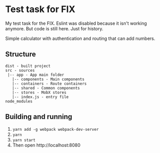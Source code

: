 # Test task for FIX

My test task for the FIX. Eslint was disabled because it isn't working anymore.
But code is still here. Just for history.

Simple calculator with authentication and routing that can add numbers.

## Structure

```
dist - built project
src - sources
 |-- app - App main folder
   |-- components - Main components
   |-- containers - Route containers
   |-- shared - Common components
   |-- stores - MobX stores
   |-- index.js - entry file
node_modules
```

## Building and running

1. `yarn add -g webpack webpack-dev-server`
1. `yarn`
1. `yarn start`
1. Then open http://localhost:8080
